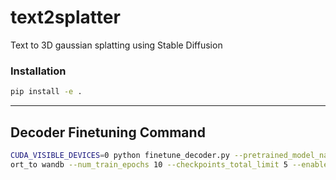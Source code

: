 # text2splatter
Text to 3D gaussian splatting using Stable Diffusion

### Installation
```bash
pip install -e .
```

---

## Decoder Finetuning Command
```bash
CUDA_VISIBLE_DEVICES=0 python finetune_decoder.py --pretrained_model_name_or_path "stabilityai/stable-diffusion-2" --train_batch_size 4 --rep
ort_to wandb --num_train_epochs 10 --checkpoints_total_limit 5 --enable_xformers_memory_efficient_attention  
```
